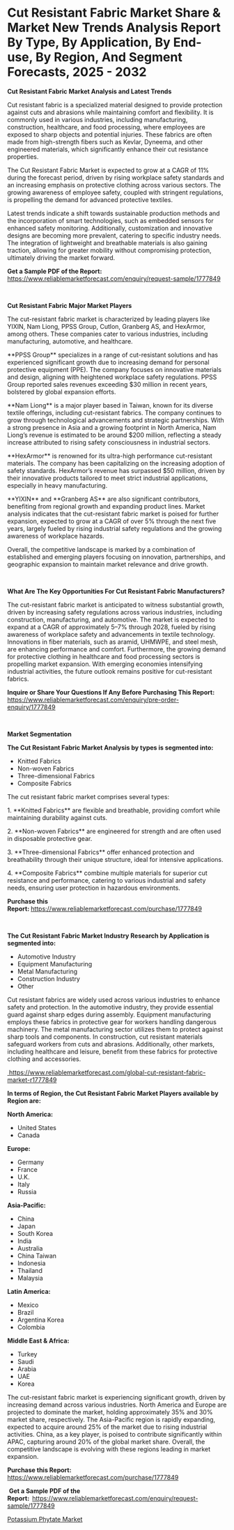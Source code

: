 <p><h1>Cut Resistant Fabric Market Share & Market New Trends Analysis Report By Type, By Application, By End-use, By Region, And Segment Forecasts, 2025 - 2032</h1></p><p><strong>Cut Resistant Fabric Market Analysis and Latest Trends</strong></p>
<p><p>Cut resistant fabric is a specialized material designed to provide protection against cuts and abrasions while maintaining comfort and flexibility. It is commonly used in various industries, including manufacturing, construction, healthcare, and food processing, where employees are exposed to sharp objects and potential injuries. These fabrics are often made from high-strength fibers such as Kevlar, Dyneema, and other engineered materials, which significantly enhance their cut resistance properties.</p><p>The Cut Resistant Fabric Market is expected to grow at a CAGR of 11% during the forecast period, driven by rising workplace safety standards and an increasing emphasis on protective clothing across various sectors. The growing awareness of employee safety, coupled with stringent regulations, is propelling the demand for advanced protective textiles. </p><p>Latest trends indicate a shift towards sustainable production methods and the incorporation of smart technologies, such as embedded sensors for enhanced safety monitoring. Additionally, customization and innovative designs are becoming more prevalent, catering to specific industry needs. The integration of lightweight and breathable materials is also gaining traction, allowing for greater mobility without compromising protection, ultimately driving the market forward.</p></p>
<p><strong>Get a Sample PDF of the Report:&nbsp;</strong> <a href="https://www.reliablemarketforecast.com/enquiry/request-sample/1777849?utm_campaign=3178&utm_medium=2&utm_source=Github&utm_content=ia&utm_term=01042025&utm_id=cut-resistant-fabric">https://www.reliablemarketforecast.com/enquiry/request-sample/1777849</a></p>
<p>&nbsp;</p>
<p><strong>Cut Resistant Fabric Major Market Players</strong></p>
<p><p>The cut-resistant fabric market is characterized by leading players like YIXIN, Nam Liong, PPSS Group, Cutlon, Granberg AS, and HexArmor, among others. These companies cater to various industries, including manufacturing, automotive, and healthcare.</p><p>**PPSS Group** specializes in a range of cut-resistant solutions and has experienced significant growth due to increasing demand for personal protective equipment (PPE). The company focuses on innovative materials and design, aligning with heightened workplace safety regulations. PPSS Group reported sales revenues exceeding $30 million in recent years, bolstered by global expansion efforts.</p><p>**Nam Liong** is a major player based in Taiwan, known for its diverse textile offerings, including cut-resistant fabrics. The company continues to grow through technological advancements and strategic partnerships. With a strong presence in Asia and a growing footprint in North America, Nam Liong’s revenue is estimated to be around $200 million, reflecting a steady increase attributed to rising safety consciousness in industrial sectors.</p><p>**HexArmor** is renowned for its ultra-high performance cut-resistant materials. The company has been capitalizing on the increasing adoption of safety standards. HexArmor’s revenue has surpassed $50 million, driven by their innovative products tailored to meet strict industrial applications, especially in heavy manufacturing.</p><p>**YIXIN** and **Granberg AS** are also significant contributors, benefiting from regional growth and expanding product lines. Market analysis indicates that the cut-resistant fabric market is poised for further expansion, expected to grow at a CAGR of over 5% through the next five years, largely fueled by rising industrial safety regulations and the growing awareness of workplace hazards.</p><p>Overall, the competitive landscape is marked by a combination of established and emerging players focusing on innovation, partnerships, and geographic expansion to maintain market relevance and drive growth.</p></p>
<p>&nbsp;</p>
<p><strong>What Are The Key Opportunities For Cut Resistant Fabric Manufacturers?</strong></p>
<p><p>The cut-resistant fabric market is anticipated to witness substantial growth, driven by increasing safety regulations across various industries, including construction, manufacturing, and automotive. The market is expected to expand at a CAGR of approximately 5–7% through 2028, fueled by rising awareness of workplace safety and advancements in textile technology. Innovations in fiber materials, such as aramid, UHMWPE, and steel mesh, are enhancing performance and comfort. Furthermore, the growing demand for protective clothing in healthcare and food processing sectors is propelling market expansion. With emerging economies intensifying industrial activities, the future outlook remains positive for cut-resistant fabrics.</p></p>
<p><strong>Inquire or Share Your Questions If Any Before Purchasing This Report:</strong> <a href="https://www.reliablemarketforecast.com/enquiry/pre-order-enquiry/1777849?utm_campaign=3178&utm_medium=2&utm_source=Github&utm_content=ia&utm_term=01042025&utm_id=cut-resistant-fabric">https://www.reliablemarketforecast.com/enquiry/pre-order-enquiry/1777849</a></p>
<p>&nbsp;</p>
<p><strong>Market Segmentation</strong></p>
<p><strong>The Cut Resistant Fabric Market Analysis by types is segmented into:</strong></p>
<p><ul><li>Knitted Fabrics</li><li>Non-woven Fabrics</li><li>Three-dimensional Fabrics</li><li>Composite Fabrics</li></ul></p>
<p><p>The cut resistant fabric market comprises several types: </p><p>1. **Knitted Fabrics** are flexible and breathable, providing comfort while maintaining durability against cuts. </p><p>2. **Non-woven Fabrics** are engineered for strength and are often used in disposable protective gear. </p><p>3. **Three-dimensional Fabrics** offer enhanced protection and breathability through their unique structure, ideal for intensive applications. </p><p>4. **Composite Fabrics** combine multiple materials for superior cut resistance and performance, catering to various industrial and safety needs, ensuring user protection in hazardous environments.</p></p>
<p><strong>Purchase this Report:&nbsp;</strong><a href="https://www.reliablemarketforecast.com/purchase/1777849?utm_campaign=3178&utm_medium=2&utm_source=Github&utm_content=ia&utm_term=01042025&utm_id=cut-resistant-fabric">https://www.reliablemarketforecast.com/purchase/1777849</a></p>
<p>&nbsp;</p>
<p><strong>The Cut Resistant Fabric Market Industry Research by Application is segmented into:</strong></p>
<p><ul><li>Automotive Industry</li><li>Equipment Manufacturing</li><li>Metal Manufacturing</li><li>Construction Industry</li><li>Other</li></ul></p>
<p><p>Cut resistant fabrics are widely used across various industries to enhance safety and protection. In the automotive industry, they provide essential guard against sharp edges during assembly. Equipment manufacturing employs these fabrics in protective gear for workers handling dangerous machinery. The metal manufacturing sector utilizes them to protect against sharp tools and components. In construction, cut resistant materials safeguard workers from cuts and abrasions. Additionally, other markets, including healthcare and leisure, benefit from these fabrics for protective clothing and accessories.</p></p>
<p><a href="https://www.reliablemarketforecast.com/global-cut-resistant-fabric-market-r1777849?utm_campaign=3178&utm_medium=2&utm_source=Github&utm_content=ia&utm_term=01042025&utm_id=cut-resistant-fabric">&nbsp;https://www.reliablemarketforecast.com/global-cut-resistant-fabric-market-r1777849</a></p>
<p><strong>In terms of Region, the Cut Resistant Fabric Market Players available by Region are:</strong></p>
<p>
    <p> <strong> North America: </strong>
        <ul>
            <li>United States</li>
            <li>Canada</li>
        </ul>
        </p> 
    <p> <strong> Europe: </strong>
        <ul>
            <li>Germany</li>
            <li>France</li>
            <li>U.K.</li>
            <li>Italy</li>
            <li>Russia</li>
        </ul>
        </p> 
    <p> <strong> Asia-Pacific: </strong>
        <ul>
            <li>China</li>
            <li>Japan</li>
            <li>South Korea</li>
            <li>India</li>
            <li>Australia</li>
            <li>China Taiwan</li>
            <li>Indonesia</li>
            <li>Thailand</li>
            <li>Malaysia</li>
        </ul>
        </p> 
    <p> <strong> Latin America: </strong>
        <ul>
            <li>Mexico</li>
            <li>Brazil</li>
            <li>Argentina Korea</li>
            <li>Colombia</li>
        </ul>
        </p> 
    <p> <strong> Middle East & Africa: </strong>
        <ul>
            <li>Turkey</li>
            <li>Saudi</li>
            <li>Arabia</li>
            <li>UAE</li>
            <li>Korea</li>
        </ul>
    </p>
    </p>
<p><p>The cut-resistant fabric market is experiencing significant growth, driven by increasing demand across various industries. North America and Europe are projected to dominate the market, holding approximately 35% and 30% market share, respectively. The Asia-Pacific region is rapidly expanding, expected to acquire around 25% of the market due to rising industrial activities. China, as a key player, is poised to contribute significantly within APAC, capturing around 20% of the global market share. Overall, the competitive landscape is evolving with these regions leading in market expansion.</p></p>
<p><strong>Purchase this Report: </strong><a href="https://www.reliablemarketforecast.com/purchase/1777849?utm_campaign=3178&utm_medium=2&utm_source=Github&utm_content=ia&utm_term=01042025&utm_id=cut-resistant-fabric">https://www.reliablemarketforecast.com/purchase/1777849</a></p>
<p>&nbsp;<strong>Get a Sample PDF of the Report:&nbsp;&nbsp;</strong><a href="https://www.reliablemarketforecast.com/enquiry/request-sample/1777849?utm_campaign=3178&utm_medium=2&utm_source=Github&utm_content=ia&utm_term=01042025&utm_id=cut-resistant-fabric">https://www.reliablemarketforecast.com/enquiry/request-sample/1777849</a></p>
<p><strong></strong></p>
<p><p><a href="https://github.com/vigoseiler/Market-Research-Report-List-1/blob/main/potassium-phytate-market.md?utm_campaign=3178&utm_medium=2&utm_source=Github&utm_content=ia&utm_term=01042025&utm_id=cut-resistant-fabric">Potassium Phytate Market</a></p></p>